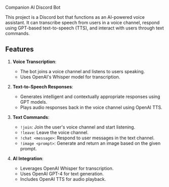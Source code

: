 Companion AI Discord Bot

This project is a Discord bot that functions as an AI-powered voice assistant. It can transcribe speech from users in a voice channel, respond using GPT-based text-to-speech (TTS), and interact with users through text commands.

## Features
1. **Voice Transcription**: 
   - The bot joins a voice channel and listens to users speaking.
   - Uses OpenAI's Whisper model for transcription.

2. **Text-to-Speech Responses**:
   - Generates intelligent and contextually appropriate responses using GPT models.
   - Plays audio responses back in the voice channel using OpenAI TTS.

3. **Text Commands**:
   - `!join`: Join the user's voice channel and start listening.
   - `!leave`: Leave the voice channel.
   - `!chat <message>`: Respond to user messages in the text channel.
   - `!image <prompt>`: Generate and return an image based on the given prompt.

4. **AI Integration**:
   - Leverages OpenAI Whisper for transcription.
   - Uses OpenAI GPT-4 for text generation.
   - Includes OpenAI TTS for audio playback.
